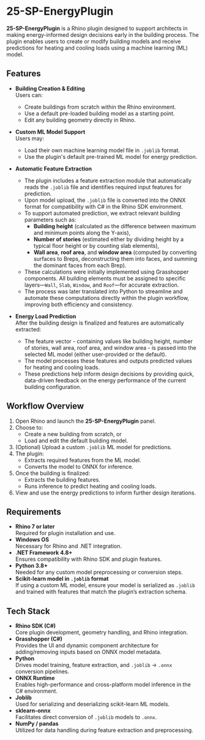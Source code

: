 # 25-SP-EnergyPlugin

**25-SP-EnergyPlugin** is a Rhino plugin designed to support architects in making energy-informed design decisions early in the building process. The plugin enables users to create or modify building models and receive predictions for heating and cooling loads using a machine learning (ML) model.

## Features

- **Building Creation & Editing**  
  Users can:
  - Create buildings from scratch within the Rhino environment.
  - Use a default pre-loaded building model as a starting point.
  - Edit any building geometry directly in Rhino.

- **Custom ML Model Support**  
  Users may:
  - Load their own machine learning model file in `.joblib` format.
  - Use the plugin's default pre-trained ML model for energy prediction.

- **Automatic Feature Extraction**  
  - The plugin includes a feature extraction module that automatically reads the `.joblib` file and identifies required input features for prediction.
  - Upon model upload, the `.joblib` file is converted into the ONNX format for compatibility with C# in the Rhino SDK environment.
  - To support automated prediction, we extract relevant building parameters such as:
    - **Building height** (calculated as the difference between maximum and minimum points along the Y-axis),
    - **Number of stories** (estimated either by dividing height by a typical floor height or by counting slab elements),
    - **Wall area**, **roof area**, and **window area** (computed by converting surfaces to Breps, deconstructing them into faces, and summing the dominant faces from each Brep).
  - These calculations were initially implemented using Grasshopper components. All building elements must be assigned to specific layers—`Wall`, `Slab`, `Window`, and `Roof`—for accurate extraction.
  - The process was later translated into Python to streamline and automate these computations directly within the plugin workflow, improving both efficiency and consistency.

- **Energy Load Prediction**  
  After the building design is finalized and features are automatically extracted:
  - The feature vector - containing values like building height, number of stories, wall area, roof area, and window area - is passed into the selected ML model (either user-provided or the default).
  - The model processes these features and outputs predicted values for heating and cooling loads.
  - These predictions help inform design decisions by providing quick, data-driven feedback on the energy performance of the current building configuration.

## Workflow Overview

1. Open Rhino and launch the **25-SP-EnergyPlugin** panel.
2. Choose to:
   - Create a new building from scratch, or
   - Load and edit the default building model.
3. (Optional) Upload a custom `.joblib` ML model for predictions.
4. The plugin:
   - Extracts required features from the ML model.
   - Converts the model to ONNX for inference.
5. Once the building is finalized:
   - Extracts the building features.
   - Runs inference to predict heating and cooling loads.
6. View and use the energy predictions to inform further design iterations.

## Requirements

- **Rhino 7 or later**  
  Required for plugin installation and use.
- **Windows OS**  
  Necessary for Rhino and .NET integration.
- **.NET Framework 4.8+**  
  Ensures compatibility with Rhino SDK and plugin features.
- **Python 3.8+**  
  Needed for any custom model preprocessing or conversion steps.
- **Scikit-learn model in `.joblib` format**  
  If using a custom ML model, ensure your model is serialized as `.joblib` and trained with features that match the plugin’s extraction schema.

## Tech Stack

- **Rhino SDK (C#)**  
  Core plugin development, geometry handling, and Rhino integration.
- **Grasshopper (C#)**  
  Provides the UI and dynamic component architecture for adding/removing inputs based on ONNX model metadata.
- **Python**  
  Drives model training, feature extraction, and `.joblib` → `.onnx` conversion pipelines.
- **ONNX Runtime**  
  Enables high-performance and cross-platform model inference in the C# environment.
- **Joblib**  
  Used for serializing and deserializing scikit-learn ML models.
- **sklearn-onnx**  
  Facilitates direct conversion of `.joblib` models to `.onnx`.
- **NumPy / pandas**  
  Utilized for data handling during feature extraction and preprocessing.

